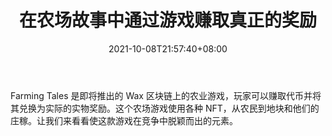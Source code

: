 ﻿---
title: "在农场故事中通过游戏赚取真正的奖励"
date: 2021-10-08T21:57:40+08:00
lastmod: 2021-10-08T16:45:40+08:00
draft: false
authors: ["April"]
description: "Farming Tales 是即将推出的 Wax 区块链上的农业游戏，玩家可以赚取代币并将其兑换为实际的实物奖励。这个农场游戏使用各种 NFT，从农民到地块和他们的庄稼。让我们来看看使这款游戏在竞争中脱颖而出的元素。"
featuredImage: "play-to-earn-real-rewards-in-farming-tales-wax-blockchain-sest-coin.png"
tags: ["Virtual World","虚拟世界","Play to Earn"]
categories: ["news"]
news: ["虚拟世界"]
weight: 
lightgallery: true
pinned: false
recommend: false
recommend1: false
---

Farming Tales 是即将推出的 Wax 区块链上的农业游戏，玩家可以赚取代币并将其兑换为实际的实物奖励。这个农场游戏使用各种 NFT，从农民到地块和他们的庄稼。让我们来看看使这款游戏在竞争中脱颖而出的元素。

<!--more-->

